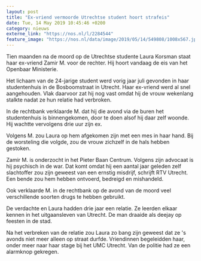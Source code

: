 ```yaml
---
layout: post
title: "Ex-vriend vermoorde Utrechtse student hoort strafeis"
date: Tue, 14 May 2019 10:45:46 +0200
category: nieuws
externe_link: "https://nos.nl/l/2284544"
feature_image: "https://nos.nl/data/image/2019/05/14/549808/1008x567.jpg"
---
```


<p>Tien maanden na de moord op de Utrechtse studente Laura Korsman staat haar ex-vriend Zamir M. voor de rechter. Hij hoort vandaag de eis van het Openbaar Ministerie. </p>
<p>Het lichaam van de 24-jarige student werd vorig jaar juli gevonden in haar studentenhuis in de Bosboomstraat in Utrecht. Haar ex-vriend werd al snel aangehouden. Vlak daarvoor zat hij nog vast omdat hij de vrouw wekenlang stalkte nadat ze hun relatie had verbroken.</p>
<p>In de rechtbank verklaarde M. dat hij die avond via de buren het studentenhuis is binnengekomen, door te doen alsof hij daar zelf woonde. Hij wachtte vervolgens drie uur zijn ex.</p>
<p>Volgens M. zou Laura op hem afgekomen zijn met een mes in haar hand. Bij de worsteling die volgde, zou de vrouw zichzelf in de hals hebben gestoken.</p>
<p>Zamir M. is onderzocht in het Pieter Baan Centrum. Volgens zijn advocaat is hij psychisch in de war. Dat komt omdat hij een aantal jaar geleden zelf slachtoffer zou zijn geweest van een ernstig misdrijf, schrijft RTV Utrecht. Een bende zou hem hebben ontvoerd, bedreigd en mishandeld.</p>
<p>Ook verklaarde M. in de rechtbank op de avond van de moord veel verschillende soorten drugs te hebben gebruikt.</p>
<p>De verdachte en Laura hadden drie jaar een relatie. Ze leerden elkaar kennen in het uitgaansleven van Utrecht. De man draaide als deejay op feesten in de stad.</p>
<p>Na het verbreken van de relatie zou Laura zo bang zijn geweest dat ze 's avonds niet meer alleen op straat durfde. Vriendinnen begeleidden haar, onder meer naar haar stage bij het UMC Utrecht. Van de politie had ze een alarmknop gekregen.</p>
